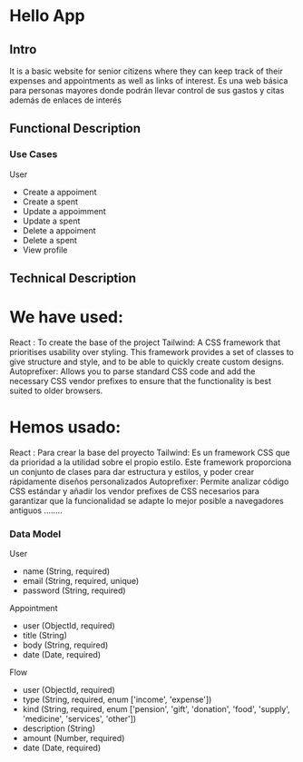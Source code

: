 # Hello App

## Intro

It is a basic website for senior citizens where they can keep track of their expenses and appointments as well as links of interest.
Es una web básica para personas mayores donde podrán  llevar  control de sus gastos y citas además de enlaces de interés

## Functional Description


### Use Cases

User
- Create a appoiment
- Create a spent
- Update a appoimment
- Update a spent
- Delete a appoiment
- Delete a spent
- View profile


## Technical Description
We have used: 
============
React : To create the base of the project
Tailwind: A CSS framework that prioritises usability over styling. This framework provides a set of classes to give structure and style, and to be able to quickly create custom designs.
Autoprefixer: Allows you to parse standard CSS code and add the necessary CSS vendor prefixes to ensure that the functionality is best suited to older browsers.

Hemos usado: 
===========
React : Para crear la base del proyecto
Tailwind: Es un framework CSS que da prioridad a la utilidad sobre el propio estilo. Este framework  proporciona un conjunto de clases para  dar estructura y estilos, y poder crear rápidamente diseños personalizados
Autoprefixer: Permite analizar código CSS estándar y añadir los vendor prefixes de CSS necesarios para garantizar que la funcionalidad se adapte lo mejor posible a navegadores antiguos
........

### Data Model

User
- name (String, required)
- email (String, required, unique)
- password (String, required)

Appointment
- user (ObjectId, required)
- title (String)
- body (String, required)
- date (Date, required)

Flow
- user (ObjectId, required)
- type (String, required, enum ['income', 'expense'])
- kind (String, required, enum ['pension', 'gift', 'donation', 'food', 'supply', 'medicine', 'services', 'other'])
- description (String)
- amount (Number, required)
- date (Date, required)

